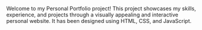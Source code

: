 Welcome to my Personal Portfolio project! This project showcases my skills, experience, and projects through a visually appealing and interactive personal website. It has been designed using HTML, CSS, and JavaScript.
